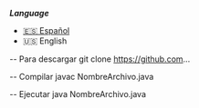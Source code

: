 ***Language***
- [🇪🇸 Español](./README.es.md)
- 🇺🇸 English

-- Para descargar
git clone https://github.com...

-- Compilar
javac NombreArchivo.java

-- Ejecutar
java NombreArchivo.java
